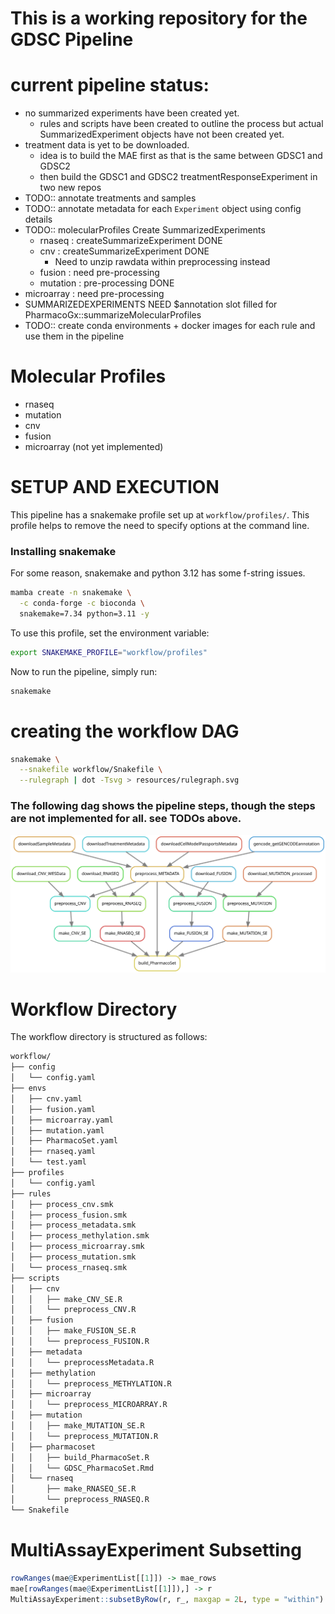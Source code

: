 # This is a working repository for the GDSC Pipeline


# current pipeline status:
- no summarized experiments have been created yet.
  - rules and scripts have been created to outline the process but actual SummarizedExperiment objects have not been created yet.
- treatment data is yet to be downloaded.
  - idea is to build the MAE first as that is the same between GDSC1 and GDSC2
  - then build the GDSC1 and GDSC2 treatmentResponseExperiment in two new repos
- TODO:: annotate treatments and samples
- TODO:: annotate metadata for each `Experiment` object using config details
- TODO:: molecularProfiles Create SummarizedExperiments
  - rnaseq : createSummarizeExperiment DONE
  - cnv : createSummarizeExperiment DONE
      - Need to unzip rawdata within preprocessing instead
  - fusion : need pre-processing
  - mutation : pre-processing DONE
 - microarray : need pre-processing
 - SUMMARIZEDEXPERIMENTS NEED $annotation slot filled for PharmacoGx::summarizeMolecularProfiles
- TODO:: create conda environments + docker images for each rule and use them in the pipeline
  
# Molecular Profiles

- rnaseq 
- mutation
- cnv
- fusion 
- microarray (not yet implemented)

# SETUP AND EXECUTION

This pipeline has a snakemake profile set up at `workflow/profiles/`. 
This profile helps to remove the need to specify options at the command line.

### Installing snakemake 
For some reason, snakemake and python 3.12 has some f-string issues. 
``` bash
mamba create -n snakemake \
  -c conda-forge -c bioconda \
  snakemake=7.34 python=3.11 -y
```

To use this profile, set the environment variable:
``` bash
export SNAKEMAKE_PROFILE="workflow/profiles"
```
Now to run the pipeline, simply run:

``` bash
snakemake
```

# creating the workflow DAG

``` bash
snakemake \
  --snakefile workflow/Snakefile \
  --rulegraph | dot -Tsvg > resources/rulegraph.svg
```
### The following dag shows the pipeline steps, though the steps are not implemented for all. see TODOs above.
![pipeline status](resources/rulegraph.svg)

# Workflow Directory
The workflow directory is structured as follows:

``` bash
workflow/
├── config
│   └── config.yaml
├── envs
│   ├── cnv.yaml
│   ├── fusion.yaml
│   ├── microarray.yaml
│   ├── mutation.yaml
│   ├── PharmacoSet.yaml
│   ├── rnaseq.yaml
│   └── test.yaml
├── profiles
│   └── config.yaml
├── rules
│   ├── process_cnv.smk
│   ├── process_fusion.smk
│   ├── process_metadata.smk
│   ├── process_methylation.smk
│   ├── process_microarray.smk
│   ├── process_mutation.smk
│   └── process_rnaseq.smk
├── scripts
│   ├── cnv
│   │   ├── make_CNV_SE.R
│   │   └── preprocess_CNV.R
│   ├── fusion
│   │   ├── make_FUSION_SE.R
│   │   └── preprocess_FUSION.R
│   ├── metadata
│   │   └── preprocessMetadata.R
│   ├── methylation
│   │   └── preprocess_METHYLATION.R
│   ├── microarray
│   │   └── preprocess_MICROARRAY.R
│   ├── mutation
│   │   ├── make_MUTATION_SE.R
│   │   └── preprocess_MUTATION.R
│   ├── pharmacoset
│   │   ├── build_PharmacoSet.R
│   │   └── GDSC_PharmacoSet.Rmd
│   └── rnaseq
│       ├── make_RNASEQ_SE.R
│       └── preprocess_RNASEQ.R
└── Snakefile
```


# MultiAssayExperiment Subsetting
``` R
rowRanges(mae@ExperimentList[[1]]) -> mae_rows
mae[rowRanges(mae@ExperimentList[[1]]),] -> r
MultiAssayExperiment::subsetByRow(r, r_, maxgap = 2L, type = "within")

```